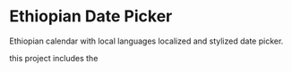 # Ethiopian Date Picker
Ethiopian calendar with local languages localized and stylized date picker.

this project includes the 
